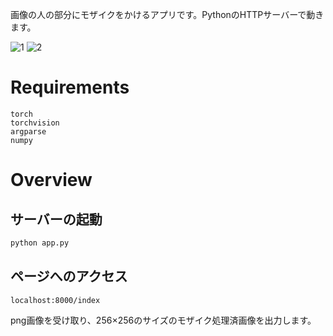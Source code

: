 画像の人の部分にモザイクをかけるアプリです。PythonのHTTPサーバーで動きます。

![1](https://user-images.githubusercontent.com/45190789/84501767-0db12e00-acf2-11ea-992b-b8dacf15a7df.jpg)
![2](https://user-images.githubusercontent.com/45190789/84501774-10ac1e80-acf2-11ea-84b6-327ea56d6613.jpg)

# Requirements

```
torch
torchvision
argparse
numpy
```

# Overview


## サーバーの起動
```python
python app.py
```

## ページへのアクセス
```
localhost:8000/index
```

png画像を受け取り、256×256のサイズのモザイク処理済画像を出力します。
